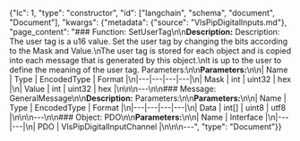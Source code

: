 {"lc": 1, "type": "constructor", "id": ["langchain", "schema", "document", "Document"], "kwargs": {"metadata": {"source": "VlsPipDigitalInputs.md"}, "page_content": "### Function: SetUserTag\n\n**Description:** Description: The user tag is a u16 value. Set the user tag by changing the bits according to the Mask and Value.\nThe user tag is stored for each object and is copied into each message that is generated by this object.\nIt is up to the user to define the meaning of the user tag. Parameters:\n\n**Parameters:**\n\n| Name | Type | EncodedType | Format |\n|---|---|---|---|\n| Mask | int | uint32 | hex |\n| Value | int | uint32 | hex |\n\n\n---\n\n### Message: GeneralMessage\n\n**Description:** Parameters:\n\n**Parameters:**\n\n| Name | Type | EncodedType | Format |\n|---|---|---|---|\n| Data | int[] | uint8 | utf8 |\n\n\n---\n\n### Object: PDO\n\n**Parameters:**\n\n| Name | Interface |\n|---|---|\n| PDO | VlsPipDigitalInputChannel |\n\n\n---", "type": "Document"}}